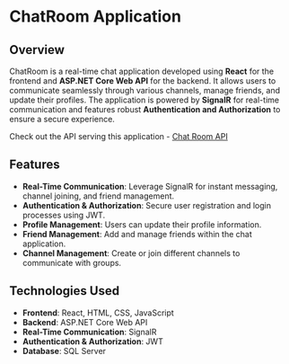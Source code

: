 # ChatRoom Application

## Overview

ChatRoom is a real-time chat application developed using **React** for the frontend and **ASP.NET Core Web API** for the backend. It allows users to communicate seamlessly through various channels, manage friends, and update their profiles. The application is powered by **SignalR** for real-time communication and features robust **Authentication and Authorization** to ensure a secure experience.

Check out the API serving this application -  [Chat Room API](https://github.com/bernardoyewole/chatRoomAPI)

## Features

- **Real-Time Communication**: Leverage SignalR for instant messaging, channel joining, and friend management.
- **Authentication & Authorization**: Secure user registration and login processes using JWT.
- **Profile Management**: Users can update their profile information.
- **Friend Management**: Add and manage friends within the chat application.
- **Channel Management**: Create or join different channels to communicate with groups.

## Technologies Used

- **Frontend**: React, HTML, CSS, JavaScript
- **Backend**: ASP.NET Core Web API
- **Real-Time Communication**: SignalR
- **Authentication & Authorization**: JWT
- **Database**: SQL Server
